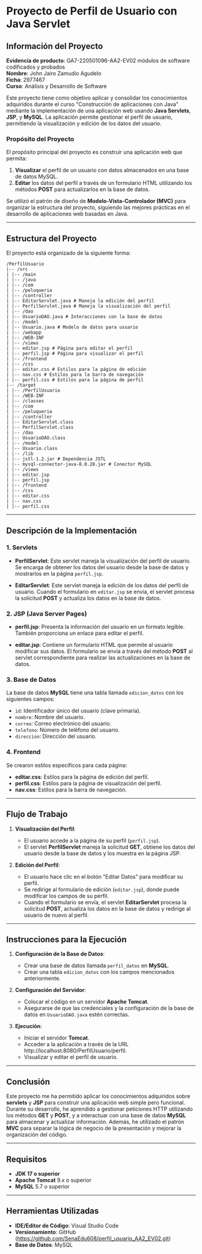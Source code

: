 # Proyecto de Perfil de Usuario con Java Servlet

## Información del Proyecto

**Evidencia de producto**: GA7-220501096-AA2-EV02 módulos de software codificados y probados  
**Nombre**: John Jairo Zamudio Agudelo  
**Ficha**: 2977467  
**Curso**: Análisis y Desarrollo de Software

Este proyecto tiene como objetivo aplicar y consolidar los conocimientos adquiridos durante el curso "Construcción de aplicaciones con Java" mediante la implementación de una aplicación web usando **Java Servlets**, **JSP**, y **MySQL**. La aplicación permite gestionar el perfil de usuario, permitiendo la visualización y edición de los datos del usuario.

### Propósito del Proyecto

El propósito principal del proyecto es construir una aplicación web que permita:
1. **Visualizar** el perfil de un usuario con datos almacenados en una base de datos MySQL.
2. **Editar** los datos del perfil a través de un formulario HTML utilizando los métodos **POST** para actualizarlos en la base de datos.

Se utilizó el patrón de diseño de **Modelo-Vista-Controlador (MVC)** para organizar la estructura del proyecto, siguiendo las mejores prácticas en el desarrollo de aplicaciones web basadas en Java.

---

## Estructura del Proyecto

El proyecto está organizado de la siguiente forma:

```
/PerfilUsuario
|-- /src
| |-- /main
| |-- /java
| |-- /com
| |-- /peluqueria
| |-- /controller
| |-- EditarServlet.java # Maneja la edición del perfil
| |-- PerfilServlet.java # Maneja la visualización del perfil
| |-- /dao
| |-- UsuarioDAO.java # Interacciones con la base de datos
| |-- /model
| |-- Usuario.java # Modelo de datos para usuario
| |-- /webapp
| |-- /WEB-INF
| |-- /views
| |-- editar.jsp # Página para editar el perfil
| |-- perfil.jsp # Página para visualizar el perfil
| |-- /frontend
| |-- /css
| |-- editar.css # Estilos para la página de edición
| |-- nav.css # Estilos para la barra de navegación
| |-- perfil.css # Estilos para la página de perfil
|-- /target
| |-- /PerfilUsuario
| |-- /WEB-INF
| |-- /classes
| |-- /com
| |-- /peluqueria
| |-- /controller
| |-- EditarServlet.class
| |-- PerfilServlet.class
| |-- /dao
| |-- UsuarioDAO.class
| |-- /model
| |-- Usuario.class
| |-- /lib
| |-- jstl-1.2.jar # Dependencia JSTL
| |-- mysql-connector-java-8.0.28.jar # Conector MySQL
| |-- /views
| |-- editar.jsp
| |-- perfil.jsp
| |-- /frontend
| |-- /css
| |-- editar.css
| |-- nav.css
| |-- perfil.css
```
---

## Descripción de la Implementación

### **1. Servlets**

- **PerfilServlet**: Este servlet maneja la visualización del perfil de usuario. Se encarga de obtener los datos del usuario desde la base de datos y mostrarlos en la página `perfil.jsp`.
  
- **EditarServlet**: Este servlet maneja la edición de los datos del perfil de usuario. Cuando el formulario en `editar.jsp` se envía, el servlet procesa la solicitud **POST** y actualiza los datos en la base de datos.

### **2. JSP (Java Server Pages)**

- **perfil.jsp**: Presenta la información del usuario en un formato legible. También proporciona un enlace para editar el perfil.
  
- **editar.jsp**: Contiene un formulario HTML que permite al usuario modificar sus datos. El formulario se envía a través del método **POST** al servlet correspondiente para realizar las actualizaciones en la base de datos.

### **3. Base de Datos**

La base de datos **MySQL** tiene una tabla llamada `edicion_datos` con los siguientes campos:
- `id`: Identificador único del usuario (clave primaria).
- `nombre`: Nombre del usuario.
- `correo`: Correo electrónico del usuario.
- `telefono`: Número de teléfono del usuario.
- `direccion`: Dirección del usuario.

### **4. Frontend**

Se crearon estilos específicos para cada página:
- **editar.css**: Estilos para la página de edición del perfil.
- **perfil.css**: Estilos para la página de visualización del perfil.
- **nav.css**: Estilos para la barra de navegación.

---

## Flujo de Trabajo

1. **Visualización del Perfil**: 
   - El usuario accede a la página de su perfil (`perfil.jsp`).
   - El servlet **PerfilServlet** maneja la solicitud **GET**, obtiene los datos del usuario desde la base de datos y los muestra en la página JSP.

2. **Edición del Perfil**:
   - El usuario hace clic en el botón "Editar Datos" para modificar su perfil.
   - Se redirige al formulario de edición (`editar.jsp`), donde puede modificar los campos de su perfil.
   - Cuando el formulario se envía, el servlet **EditarServlet** procesa la solicitud **POST**, actualiza los datos en la base de datos y redirige al usuario de nuevo al perfil.

---

## Instrucciones para la Ejecución

1. **Configuración de la Base de Datos**:
   - Crear una base de datos llamada `perfil_datos` en **MySQL**.
   - Crear una tabla `edicion_datos` con los campos mencionados anteriormente.

2. **Configuración del Servidor**:
   - Colocar el código en un servidor **Apache Tomcat**.
   - Asegurarse de que las credenciales y la configuración de la base de datos en `UsuarioDAO.java` estén correctas.

3. **Ejecución**:
   - Iniciar el servidor **Tomcat**.
   - Acceder a la aplicación a través de la URL http://localhost:8080/PerfilUsuario/perfil.
   - Visualizar y editar el perfil de usuario.

---

## Conclusión

Este proyecto me ha permitido aplicar los conocimientos adquiridos sobre **servlets** y **JSP** para construir una aplicación web simple pero funcional. Durante su desarrollo, he aprendido a gestionar peticiones HTTP utilizando los métodos **GET** y **POST**, y a interactuar con una base de datos **MySQL** para almacenar y actualizar información. Además, he utilizado el patrón **MVC** para separar la lógica de negocio de la presentación y mejorar la organización del código.

---

## Requisitos

- **JDK 17 o superior**
- **Apache Tomcat** 9.x o superior
- **MySQL** 5.7 o superior

---

## Herramientas Utilizadas

- **IDE/Editor de Código**: Visual Studio Code
- **Versionamiento**: GitHub (https://github.com/SenaEdu608/perfil_usuario_AA2_EV02.git)
- **Base de Datos**: MySQL
